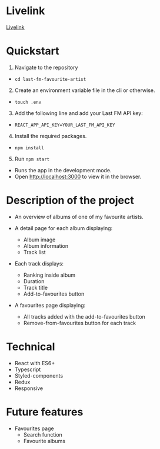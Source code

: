 # Livelink

[Livelink](https://robinfrugte97.github.io/last-fm-favourite-artist/)

# Quickstart

1. Navigate to the repository

- `cd last-fm-favourite-artist`

2. Create an environment variable file in the cli or otherwise.

- `touch .env`

3. Add the following line and add your Last FM API key:

- `REACT_APP_API_KEY=YOUR_LAST_FM_API_KEY`

4. Install the required packages.

- `npm install`

5. Run `npm start`

- Runs the app in the development mode.
- Open [http://localhost:3000](http://localhost:3000) to view it in the browser.


# Description of the project

- An overview of albums of one of my favourite artists.

- A detail page for each album displaying:
    - Album image
    - Album information
    - Track list

- Each track displays:
    - Ranking inside album
    - Duration
    - Track title
    - Add-to-favourites button

- A favourites page displaying:
    - All tracks added with the add-to-favourites button
    - Remove-from-favourites button for each track

# Technical

- React with ES6+
- Typescript
- Styled-components
- Redux
- Responsive

# Future features

- Favourites page
    - Search function
    - Favourite albums
